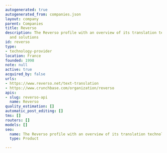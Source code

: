 ```yaml
---
autogenerated: true
autogenerated_from: companies.json
layout: company
parent: Companies
title: Reverso
description: The Reverso profile with an overview of its translation technologies
  and solutions
id: reverso
type:
- technology-provider
location: France
founded: 1998
note: null
active: true
acquired_by: false
urls:
- https://www.reverso.net/text-translation
- https://www.crunchbase.com/organization/reverso
apis:
- slug: reverso-api
  name: Reverso
quality_estimation: []
automatic_post_editing: []
tms: []
routers: []
models: []
seo:
  name: The Reverso profile with an overview of its translation technologies and solutions
  type: Product

---
```


